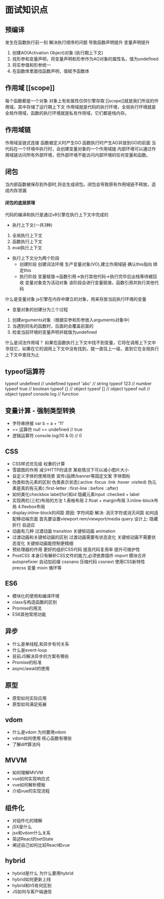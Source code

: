 # 面试知识点
## 预编译
发生在函数执行前一刻 解决执行顺序的问题 导致函数声明提升 变量声明提升
1. 创建AO(Activation Object)对象 (执行期上下文)
2. 找形参和变量声明，将变量声明和形参作为AO对象的属性名，值为undefined
3. 将实参值和形参统一
4. 在函数体里面找函数声明，值赋予函数体
## 作用域 [[scope]]
每个函数都是一个对象 对象上有些属性仅供引擎存取 [[scope]]就是我们所说的作用域，其中存储了运行期上下文
作用域就是代码的执行环境，全局执行环境就是全局作用域，函数的执行环境就是私有作用域，它们都是栈内存。
## 作用域链 
作用域呈链式连接 函数被定义时产生GO 函数执行时产生AO并放到GO的前面
当代码在一个环境中执行时，会创建变量对象的一个作用域链
内部环境可以通过作用域链访问所有外部环境，但外部环境不能访问内部环境的任何变量和函数。
## 闭包
当内部函数被保存到外部时,将会生成闭包。闭包会导致原有作用域链不释放，造成内存泄漏
#### 闭包的底层原理
代码的编译和执行是通过v8引擎在执行上下文中完成的
- 执行上下文(一共3种)
1. 全局执行上下文
2. 函数执行上下文
3. eval执行上下文
- 执行上下文分为两个阶段
    - 创建阶段
        创建词法环境
        生产变量对象(VO),建立作用域链
        确认this指向 绑定this
    - 执行阶段
        变量赋值->函数引用->执行其他代码->执行完毕后出栈等待被回收
        变量对象变为活动对象
        该阶段会进行变量赋值，函数引用并执行其他代码
        
什么是变量对象
js引擎在内存中建立的对象，用来存放当前执行环境的变量
- 变量对象的创建分为三个过程
1. 创建arguments对象（根据实参和形参放入arguments对象中）
2. 当遇到同名的函数时，后面的会覆盖前面的
3. 检查当前环境的变量声明并赋值为undefined

什么是词法作用域？
如果在函数执行上下文中找不到变量，它将在调用上下文中寻找它，如果在它的调用上下文中没有找到，就一直往上一级，直到它在全局执行上下文中查找为止

## typeof运算符
typeof undefined // undefined
typeof 'abc' // string
typeof 123 // number
typeof true // boolean
typeof {} // object
typeof [] // object
typeof null // object
typeof console.log // function
## 变量计算 - 强制类型转换
- 字符串拼接
var b = a + '11'
- == 运算符
null == undefined // true
- 逻辑运算符
console.log(10 & 0) // 0

## CSS
- CSS样式优先级
权重的计算
- 雪碧图的作用
减少HTTP的请求
某些情况下可以减小图片大小
- 自定义字体的使用场景
宣传/品牌/banner等固定文案
字体图标
- 伪类和伪元素的区别
伪类表示状态(:active :focus :link :hover :visited)
伪元素是真的有元素(::first-letter ::first-line ::before ::after)
- 如何美化checkbox
label[for]和id
隐藏元素input
:checked + label
- 实现两栏(三栏)布局的方法
1.表格布局 2.float + margin布局 3.inline-block布局 4.flexbox布局
- display:inline-block的间距
原因: 字符间距
解决: 消灭字符或消灭间距
如何适配移动端页面
首先要设置viewport
rem/viewport/media query 
设计上: 隐藏 折行 自适应
- 动画有几种
过渡动画 transition
关键帧动画 animation
- 过渡动画和关键帧动画的区别
过渡动画需要有状态变化 关键帧动画不需要状态变化
关键帧动画能控制更精细
- 预处理器的作用
更好的组织CSS代码
提高代码复用率
提升可维护性
- PostCSS 
本身只有解析CSS文件的能力,必须依靠插件
import 模块合并
autoprefixier 自动加前缀
cssnano 压缩代码
cssnext 使用CSS新特性
precss 变量 mixin 循环等

## ES6
- 模块化的使用和编译环境
- class与构造函数的区别
- Promise的用法
- ES6其他常用功能

## 异步
- 什么是单线程,和异步有何关系
- 什么是event-loop
- 目前JS解决异步的方案有哪些
- Promise的标准
- async/await的使用

## 原型
- 原型如何实际应用
- 原型如何满足拓展

## vdom
- 什么是vdom 为何要用vdom
- vdom如何使用 核心函数有哪些
- 了解diff算法吗

## MVVM
- 如何理解MVVM
- vue如何实现响应式
- vue如何解析模板
- 介绍vue的实现流程

## 组件化
- 对组件化的理解
- jSX是什么
- jsx和vdom什么关系
- 简述React的setState
- 阐述自己如何比较React和vue

## hybrid
- hybrid是什么 为什么要用hybrid
- hybrid如何更新上线
- hybrid和h5有何区别
- JS如何与客户端通信
